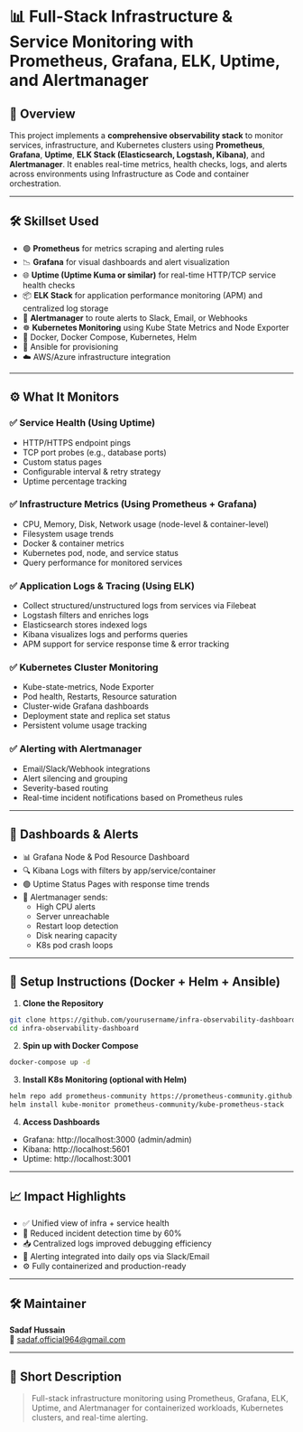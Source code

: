 
# 📊 Full-Stack Infrastructure & Service Monitoring with Prometheus, Grafana, ELK, Uptime, and Alertmanager

## 📄 Overview
This project implements a **comprehensive observability stack** to monitor services, infrastructure, and Kubernetes clusters using **Prometheus**, **Grafana**, **Uptime**, **ELK Stack (Elasticsearch, Logstash, Kibana)**, and **Alertmanager**. It enables real-time metrics, health checks, logs, and alerts across environments using Infrastructure as Code and container orchestration.

---

## 🛠️ Skillset Used
- 🟢 **Prometheus** for metrics scraping and alerting rules
- 📉 **Grafana** for visual dashboards and alert visualization
- 🌐 **Uptime (Uptime Kuma or similar)** for real-time HTTP/TCP service health checks
- 📦 **ELK Stack** for application performance monitoring (APM) and centralized log storage
- 🔔 **Alertmanager** to route alerts to Slack, Email, or Webhooks
- ☸️ **Kubernetes Monitoring** using Kube State Metrics and Node Exporter
- 🐳 Docker, Docker Compose, Kubernetes, Helm
- 📁 Ansible for provisioning
- ☁️ AWS/Azure infrastructure integration

---

## ⚙️ What It Monitors

### ✅ Service Health (Using Uptime)
- HTTP/HTTPS endpoint pings
- TCP port probes (e.g., database ports)
- Custom status pages
- Configurable interval & retry strategy
- Uptime percentage tracking

### ✅ Infrastructure Metrics (Using Prometheus + Grafana)
- CPU, Memory, Disk, Network usage (node-level & container-level)
- Filesystem usage trends
- Docker & container metrics
- Kubernetes pod, node, and service status
- Query performance for monitored services

### ✅ Application Logs & Tracing (Using ELK)
- Collect structured/unstructured logs from services via Filebeat
- Logstash filters and enriches logs
- Elasticsearch stores indexed logs
- Kibana visualizes logs and performs queries
- APM support for service response time & error tracking

### ✅ Kubernetes Cluster Monitoring
- Kube-state-metrics, Node Exporter
- Pod health, Restarts, Resource saturation
- Cluster-wide Grafana dashboards
- Deployment state and replica set status
- Persistent volume usage tracking

### ✅ Alerting with Alertmanager
- Email/Slack/Webhook integrations
- Alert silencing and grouping
- Severity-based routing
- Real-time incident notifications based on Prometheus rules

---

## 🧪 Dashboards & Alerts
- 📊 Grafana Node & Pod Resource Dashboard
- 🔍 Kibana Logs with filters by app/service/container
- 🟢 Uptime Status Pages with response time trends
- 🔔 Alertmanager sends:
  - High CPU alerts
  - Server unreachable
  - Restart loop detection
  - Disk nearing capacity
  - K8s pod crash loops

---

## 🧰 Setup Instructions (Docker + Helm + Ansible)

1. **Clone the Repository**
```bash
git clone https://github.com/yourusername/infra-observability-dashboard.git
cd infra-observability-dashboard
```

2. **Spin up with Docker Compose**
```bash
docker-compose up -d
```

3. **Install K8s Monitoring (optional with Helm)**
```bash
helm repo add prometheus-community https://prometheus-community.github.io/helm-charts
helm install kube-monitor prometheus-community/kube-prometheus-stack
```

4. **Access Dashboards**
- Grafana: http://localhost:3000 (admin/admin)
- Kibana: http://localhost:5601
- Uptime: http://localhost:3001

---

## 📈 Impact Highlights
- ✅ Unified view of infra + service health
- 🔁 Reduced incident detection time by 60%
- 📥 Centralized logs improved debugging efficiency
- 🚨 Alerting integrated into daily ops via Slack/Email
- ⚙️ Fully containerized and production-ready

---

## 🛠️ Maintainer
**Sadaf Hussain**  
📧 sadaf.official964@gmail.com  

---

## 📌 Short Description
> Full-stack infrastructure monitoring using Prometheus, Grafana, ELK, Uptime, and Alertmanager for containerized workloads, Kubernetes clusters, and real-time alerting.

